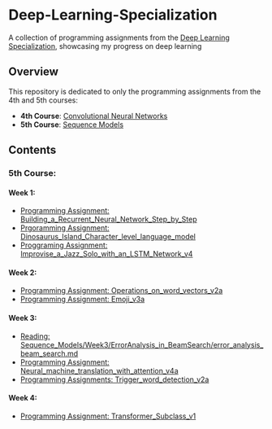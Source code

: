 # Deep-Learning-Specialization
A collection of programming assignments from the [Deep Learning Specialization](https://www.coursera.org/specializations/deep-learning), showcasing my progress on deep learning  


## Overview

This repository is dedicated to only the programming assignments from the 4th and 5th courses:
- **4th Course**: [Convolutional Neural Networks](https://www.coursera.org/learn/convolutional-neural-networks/)
- **5th Course**: [Sequence Models](https://www.coursera.org/learn/nlp-sequence-models)

## Contents

### 5th Course:
#### Week 1:
- [Programming Assignment: Building_a_Recurrent_Neural_Network_Step_by_Step](Sequence_Models/Week_1/images1/Building_a_Recurrent_Neural_Network_Step_by_Step.ipynb)
- [Prgoramming Assignment: Dinosaurus_Island_Character_level_language_model](Sequence_Models/Week_1/assignment2/Dinosaurus_Island_Character_level_language_model.ipynb)
- [Proggraming Assignment: Improvise_a_Jazz_Solo_with_an_LSTM_Network_v4](Sequence_Models/Week_1/assignment3/Improvise_a_Jazz_Solo_with_an_LSTM_Network_v4.ipynb)

#### Week 2:
- [Programming Assignment: Operations_on_word_vectors_v2a](Sequence_Models/Week2/Assignment1/Operations_on_word_vectors_v2a.ipynb)
- [Programming Assignment: Emoji_v3a](Sequence_Models/Week2/Assignment2/Emoji_v3a.ipynb)

#### Week 3:
- [Reading: Sequence_Models/Week3/ErrorAnalysis_in_BeamSearch/error_analysis_beam_search.md](Sequence_Models/Week3/ErrorAnalysis_in_BeamSearch/error_analysis_beam_search.md)
- [Programming Assignment: Neural_machine_translation_with_attention_v4a](Sequence_Models/Week3/assigment1/Neural_machine_translation_with_attention_v4a.ipynb)
- [Programming Assignments: Trigger_word_detection_v2a](Sequence_Models/Week3/Assignment2/Trigger_word_detection_v2a.ipynb)

#### Week 4:
- [Programming Assignment: Transformer_Subclass_v1](Sequence_Models/Week4/Assignment1/C5_W4_A1_Transformer_Subclass_v1.ipynb)



